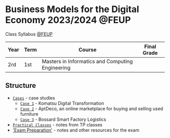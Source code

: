 # Business Models for the Digital Economy 2023/2024 @FEUP

Class Syllabus [@FEUP](https://sigarra.up.pt/feup/en/ucurr_geral.ficha_uc_view?pv_ocorrencia_id=518839)

| **Year** | **Term**  | **Course** | **Final Grade** |
|   ---    |    ---    |    ---     |    ---          |
| 2rd | 1st | Masters in Informatics and Computing Engineering | |

## Structure

- [`Cases`](./cases) - case studies
  - [`Case 1`](./cases/case1) - Komatsu Digital Transformation
  - [`Case 2`](./cases/case2) - AptDeco, an online marketplace for buying and selling used furniture
  - [`Case 3`](./cases/case3) - Bossard Smart Factory Logistics
- [`Practical Classes`](./tp-classes) - notes from TP classes
- ['Exam Preparation'](./exam-preparation) - notes and other resources for the exam